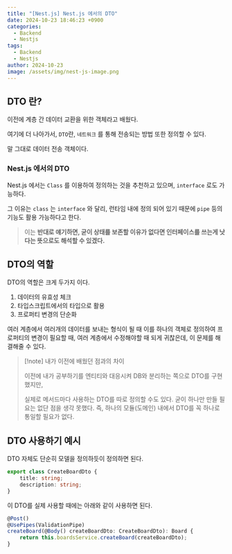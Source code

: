 ```yaml
---
title: "[Nest.js] Nest.js 에서의 DTO"
date: 2024-10-23 18:46:23 +0900
categories:
  - Backend
  - Nestjs
tags:
  - Backend
  - Nestjs
author: 2024-10-23
image: /assets/img/nest-js-image.png
---
```


## DTO 란?

이전에 계층 간 데이터 교환을 위한 객체라고 배웠다.

여기에 더 나아가서, `DTO`란, `네트워크` 를 통해 전송되는 방법 또한 정의할 수 있다.

말 그대로 데이터 전송 객체이다.

### Nest.js 에서의 DTO

Nest.js 에서는 `Class` 를 이용하여 정의하는 것을 추천하고 있으며, `interface` 로도 가능하다.

그 이유는 `class` 는 `interface` 와 달리, 런타임 내에 정의 되어 있기 때문에 `pipe` 등의 기능도 활용 가능하다고 한다.

> 이는 **반대로 얘기하면, 굳이 상태를 보존할 이유가 없다면 인터페이스를 쓰는게 낫다는 뜻으로도 해석할 수 있겠다.**

## DTO의 역할

DTO의 역할은 크게 두가지 이다.

1. 데이터의 유효성 체크
2. 타입스크립트에서의 타입으로 활용
3. 프로퍼티 변경의 단순화

여러 계층에서 여러개의 데이터를 보내는 형식이 될 때 이를 하나의 객체로 정의하여 프로퍼티의 변경이 필요할 때,
여러 계층에서 수정해야할 때 되게 귀찮은데, 이 문제를 해결해줄 수 있다.

> [!note] 내가 이전에 배웠던 점과의 차이
>
> 이전에 내가 공부하기를 엔티티와 대응시켜 DB와 분리하는 쪽으로 DTO를 구현했지만,
> 
> 실제로 메서드마다 사용하는 DTO를 따로 정의할 수도 있다. 굳이 하나만 만들 필요는 없단 점을 생각 못했다.
> 즉, 하나의 모듈(도메인) 내에서 DTO를 꼭 하나로 통일할 필요가 없다.

## DTO 사용하기 예시

DTO 자체도 단순히 모델을 정의하듯이 정의하면 된다.

```ts:create-board.dto.ts
export class CreateBoardDto {
    title: string;
    description: string;
}
```

이 DTO를 실제 사용할 때에는 아래와 같이 사용하면 된다.

```ts:boards.controller.ts
@Post()
@UsePipes(ValidationPipe)
createBoard(@Body() createBoardDto: CreateBoardDto): Board {
	return this.boardsService.createBoard(createBoardDto);
}
```
